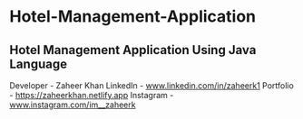 # Hotel-Management-Application
Hotel Management Application Using Java Language
-------------------------------------------------
Developer - Zaheer Khan 
LinkedIn - www.linkedin.com/in/zaheerk1
Portfolio - https://zaheerkhan.netlify.app
Instagram - www.instagram.com/im__zaheerk

